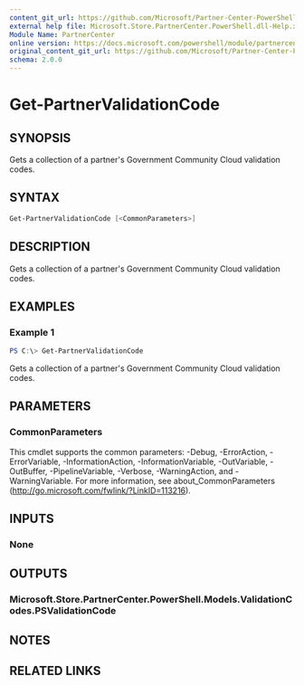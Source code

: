 ```yaml
---
content_git_url: https://github.com/Microsoft/Partner-Center-PowerShell/blob/master/docs/help/Get-PartnerValidationCode.md
external help file: Microsoft.Store.PartnerCenter.PowerShell.dll-Help.xml
Module Name: PartnerCenter
online version: https://docs.microsoft.com/powershell/module/partnercenter/Get-PartnerValidationCode
original_content_git_url: https://github.com/Microsoft/Partner-Center-PowerShell/blob/master/docs/help/Get-PartnerValidationCode.md
schema: 2.0.0
---
```


# Get-PartnerValidationCode

## SYNOPSIS
Gets a collection of a partner's Government Community Cloud validation codes.

## SYNTAX

```powershell
Get-PartnerValidationCode [<CommonParameters>]
```

## DESCRIPTION
Gets a collection of a partner's Government Community Cloud validation codes.

## EXAMPLES

### Example 1
```powershell
PS C:\> Get-PartnerValidationCode
```

Gets a collection of a partner's Government Community Cloud validation codes.

## PARAMETERS

### CommonParameters
This cmdlet supports the common parameters: -Debug, -ErrorAction, -ErrorVariable, -InformationAction, -InformationVariable, -OutVariable, -OutBuffer, -PipelineVariable, -Verbose, -WarningAction, and -WarningVariable. For more information, see about_CommonParameters (http://go.microsoft.com/fwlink/?LinkID=113216).

## INPUTS

### None

## OUTPUTS

### Microsoft.Store.PartnerCenter.PowerShell.Models.ValidationCodes.PSValidationCode

## NOTES

## RELATED LINKS
